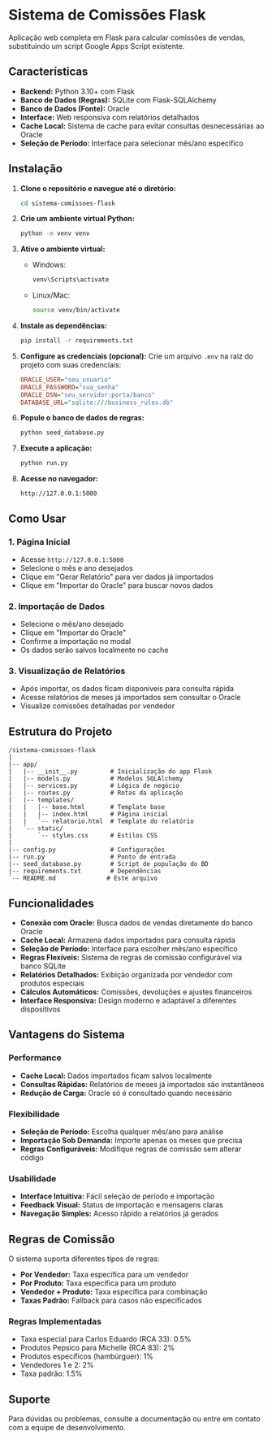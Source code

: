 # Sistema de Comissões Flask

Aplicação web completa em Flask para calcular comissões de vendas, substituindo um script Google Apps Script existente.

## Características

- **Backend:** Python 3.10+ com Flask
- **Banco de Dados (Regras):** SQLite com Flask-SQLAlchemy
- **Banco de Dados (Fonte):** Oracle
- **Interface:** Web responsiva com relatórios detalhados
- **Cache Local:** Sistema de cache para evitar consultas desnecessárias ao Oracle
- **Seleção de Período:** Interface para selecionar mês/ano específico

## Instalação

1. **Clone o repositório e navegue até o diretório:**
   ```bash
   cd sistema-comissoes-flask
   ```

2. **Crie um ambiente virtual Python:**
   ```bash
   python -m venv venv
   ```

3. **Ative o ambiente virtual:**
   - Windows:
     ```bash
     venv\Scripts\activate
     ```
   - Linux/Mac:
     ```bash
     source venv/bin/activate
     ```

4. **Instale as dependências:**
   ```bash
   pip install -r requirements.txt
   ```

5. **Configure as credenciais (opcional):**
   Crie um arquivo `.env` na raiz do projeto com suas credenciais:
   ```ini
   ORACLE_USER="seu_usuario"
   ORACLE_PASSWORD="sua_senha"
   ORACLE_DSN="seu_servidor:porta/banco"
   DATABASE_URL="sqlite:///business_rules.db"
   ```

6. **Popule o banco de dados de regras:**
   ```bash
   python seed_database.py
   ```

7. **Execute a aplicação:**
   ```bash
   python run.py
   ```

8. **Acesse no navegador:**
   ```
   http://127.0.0.1:5000
   ```

## Como Usar

### 1. Página Inicial
- Acesse `http://127.0.0.1:5000`
- Selecione o mês e ano desejados
- Clique em "Gerar Relatório" para ver dados já importados
- Clique em "Importar do Oracle" para buscar novos dados

### 2. Importação de Dados
- Selecione o mês/ano desejado
- Clique em "Importar do Oracle"
- Confirme a importação no modal
- Os dados serão salvos localmente no cache

### 3. Visualização de Relatórios
- Após importar, os dados ficam disponíveis para consulta rápida
- Acesse relatórios de meses já importados sem consultar o Oracle
- Visualize comissões detalhadas por vendedor

## Estrutura do Projeto

```
/sistema-comissoes-flask
|
|-- app/
|   |-- __init__.py         # Inicialização do app Flask
|   |-- models.py           # Modelos SQLAlchemy
|   |-- services.py         # Lógica de negócio
|   |-- routes.py           # Rotas da aplicação
|   |-- templates/
|   |   |-- base.html       # Template base
|   |   |-- index.html      # Página inicial
|   |   `-- relatorio.html  # Template do relatório
|   `-- static/
|       `-- styles.css      # Estilos CSS
|
|-- config.py               # Configurações
|-- run.py                  # Ponto de entrada
|-- seed_database.py        # Script de população do BD
|-- requirements.txt        # Dependências
`-- README.md              # Este arquivo
```

## Funcionalidades

- **Conexão com Oracle:** Busca dados de vendas diretamente do banco Oracle
- **Cache Local:** Armazena dados importados para consulta rápida
- **Seleção de Período:** Interface para escolher mês/ano específico
- **Regras Flexíveis:** Sistema de regras de comissão configurável via banco SQLite
- **Relatórios Detalhados:** Exibição organizada por vendedor com produtos especiais
- **Cálculos Automáticos:** Comissões, devoluções e ajustes financeiros
- **Interface Responsiva:** Design moderno e adaptável a diferentes dispositivos

## Vantagens do Sistema

### Performance
- **Cache Local:** Dados importados ficam salvos localmente
- **Consultas Rápidas:** Relatórios de meses já importados são instantâneos
- **Redução de Carga:** Oracle só é consultado quando necessário

### Flexibilidade
- **Seleção de Período:** Escolha qualquer mês/ano para análise
- **Importação Sob Demanda:** Importe apenas os meses que precisa
- **Regras Configuráveis:** Modifique regras de comissão sem alterar código

### Usabilidade
- **Interface Intuitiva:** Fácil seleção de período e importação
- **Feedback Visual:** Status de importação e mensagens claras
- **Navegação Simples:** Acesso rápido a relatórios já gerados

## Regras de Comissão

O sistema suporta diferentes tipos de regras:
- **Por Vendedor:** Taxa específica para um vendedor
- **Por Produto:** Taxa específica para um produto
- **Vendedor + Produto:** Taxa específica para combinação
- **Taxas Padrão:** Fallback para casos não especificados

### Regras Implementadas
- Taxa especial para Carlos Eduardo (RCA 33): 0.5%
- Produtos Pepsico para Michelle (RCA 83): 2%
- Produtos específicos (hambúrguer): 1%
- Vendedores 1 e 2: 2%
- Taxa padrão: 1.5%

## Suporte

Para dúvidas ou problemas, consulte a documentação ou entre em contato com a equipe de desenvolvimento.
